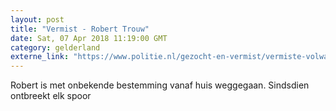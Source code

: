 ```yaml
---
layout: post
title: "Vermist - Robert Trouw"
date: Sat, 07 Apr 2018 11:19:00 GMT
category: gelderland
externe_link: "https://www.politie.nl/gezocht-en-vermist/vermiste-volwassenen/2018/april/robert-trouw.html"
---
```


Robert is met onbekende bestemming vanaf huis weggegaan. Sindsdien ontbreekt elk spoor
